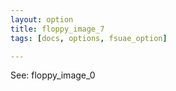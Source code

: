 ```yaml
---
layout: option
title: floppy_image_7
tags: [docs, options, fsuae_option]

---
```


See: floppy_image_0
